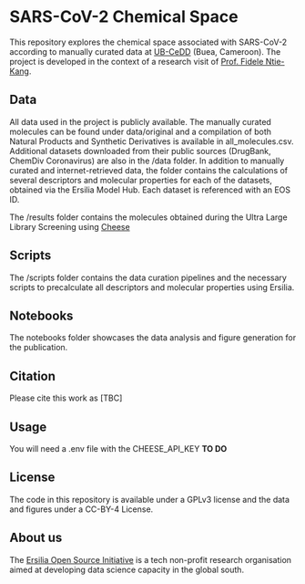 # SARS-CoV-2 Chemical Space
This repository explores the chemical space associated with SARS-CoV-2 according to manually curated data at [UB-CeDD](https://www.ub-cedd.org/) (Buea, Cameroon).
The project is developed in the context of a research visit of [Prof. Fidele Ntie-Kang](https://scholar.google.de/citations?user=XvORr_kAAAAJ&hl=en).

## Data
All data used in the project is publicly available. The manually curated molecules can be found under data/original and a compilation of both Natural Products and Synthetic Derivatives is available in all_molecules.csv. Additional datasets downloaded from their public sources (DrugBank, ChemDiv Coronavirus) are also in the /data folder.
In addition to manually curated and internet-retrieved data, the folder contains the calculations of several descriptors and molecular properties for each of the datasets, obtained via the Ersilia Model Hub. Each dataset is referenced with an EOS ID. 

The /results folder contains the molecules obtained during the Ultra Large Library Screening using [Cheese](https://cheese-docs.deepmedchem.com/)

## Scripts
The /scripts folder contains the data curation pipelines and the necessary scripts to precalculate all descriptors and molecular properties using Ersilia.

## Notebooks
The notebooks folder showcases the data analysis and figure generation for the publication.

## Citation
Please cite this work as [TBC]

## Usage
You will need a .env file with the CHEESE_API_KEY **TO DO**

## License
The code in this repository is available under a GPLv3 license and the data and figures under a CC-BY-4 License.

## About us
The [Ersilia Open Source Initiative](https://ersilia.io) is a tech non-profit research organisation aimed at developing data science capacity in the global south.

